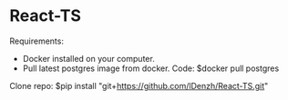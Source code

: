 # React-TS

Requirements:

- Docker installed on your computer.
- Pull latest postgres image from docker. Code: $docker pull postgres


Clone repo:
$pip install "git+https://github.com/lDenzh/React-TS.git"
